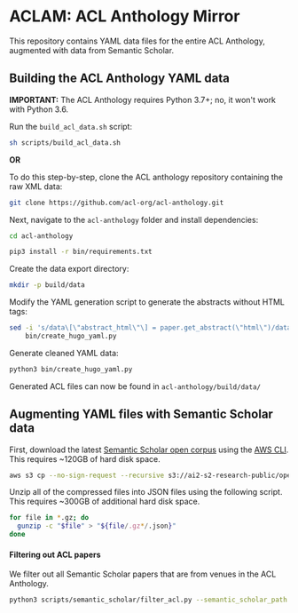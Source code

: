 # ACLAM: ACL Anthology Mirror

This repository contains YAML data files for the entire ACL Anthology, augmented with data from Semantic Scholar.

## Building the ACL Anthology YAML data

**IMPORTANT:** The ACL Anthology requires Python 3.7+; no, it won't work with Python 3.6.

Run the `build_acl_data.sh` script:

```bash
sh scripts/build_acl_data.sh
```

**OR**

To do this step-by-step, clone the ACL anthology repository containing the raw XML data:

```bash
git clone https://github.com/acl-org/acl-anthology.git
```
 
Next, navigate to the `acl-anthology` folder and install dependencies:

```bash
cd acl-anthology
```

```bash
pip3 install -r bin/requirements.txt
```

Create the data export directory:

```bash
mkdir -p build/data
```

Modify the YAML generation script to generate the abstracts without HTML tags:

```bash
sed -i 's/data\[\"abstract_html\"\] = paper.get_abstract(\"html\")/data["abstract"] = paper.get_abstract("plain")/g' \
    bin/create_hugo_yaml.py
```

Generate cleaned YAML data:

```bash
python3 bin/create_hugo_yaml.py
```

Generated ACL files can now be found in `acl-anthology/build/data/`

## Augmenting YAML files with Semantic Scholar data

First, download the latest [Semantic Scholar open corpus](http://s2-public-api-prod.us-west-2.elasticbeanstalk.com/corpus/download/) using the [AWS CLI](https://docs.aws.amazon.com/cli/latest/userguide/install-cliv2.html). This requires ~120GB of hard disk space.

```bash
aws s3 cp --no-sign-request --recursive s3://ai2-s2-research-public/open-corpus/LATEST-CORPUS-DATE/ SEMANTIC_SCHOLAR_PATH
```

Unzip all of the compressed files into JSON files using the following script. This requires ~300GB of additional hard disk space.

```bash
for file in *.gz; do
  gunzip -c "$file" > "${file/.gz*/.json}"
done
```

#### Filtering out ACL papers

We filter out all Semantic Scholar papers that are from venues in the ACL Anthology.

```bash
python3 scripts/semantic_scholar/filter_acl.py --semantic_scholar_path SEMANTIC_SCHOLAR_PATH --acl_data_path ACL_DATA_PATH
```
